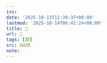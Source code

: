 ```yaml
---
ivs:
date: '2025-10-13T11:30:37+08:00'
lastmod: '2025-10-14T06:42:24+08:00'
title: 󰦡
url: 󰦡
tags: [㼉]
src: GHZR
note:
---
```

